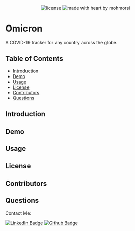 <div align="center">

![license](https://img.shields.io/github/license/mohmorsi/Space-Byte?style=flat-square)
![made with heart by mohmorsi](https://img.shields.io/badge/made%20with%20%E2%9D%A4%EF%B8%8F%20by-mohmorsi-red?style=flat-square)
</div>

# Omicron
A COVID-19 tracker for any country across the globe. 

## Table of Contents
* [Introduction](#introduction) 
* [Demo](#demo)
* [Usage](#usage)
* [License](#license)
* [Contributors](#contributors)
* [Questions](#questions)

## Introduction

## Demo

## Usage

## License

## Contributors

## Questions
Contact Me:

[![LinkedIn Badge](https://img.shields.io/badge/LinkedIn-0077B5?style=for-the-badge&logo=linkedin&logoColor=white)](https://www.linkedin.com/in/mohamedammorsi)
[![Github Badge](https://img.shields.io/badge/Github-100000?style=for-the-badge&logo=github&logoColor=white)](https://www.github.com/mohmorsi)
